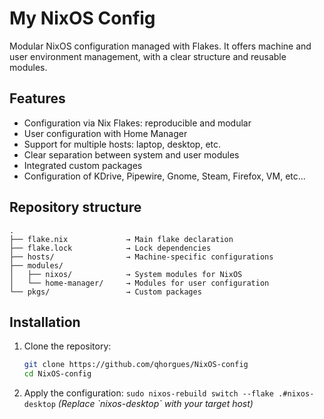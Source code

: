 # My NixOS Config

Modular NixOS configuration managed with Flakes. It offers machine and user environment management, with a clear structure and reusable modules.

## Features

- Configuration via Nix Flakes: reproducible and modular
- User configuration with Home Manager
- Support for multiple hosts: laptop, desktop, etc.
- Clear separation between system and user modules
- Integrated custom packages
- Configuration of KDrive, Pipewire, Gnome, Steam, Firefox, VM, etc...

## Repository structure

```
.
├── flake.nix             → Main flake declaration
├── flake.lock            → Lock dependencies
├── hosts/                → Machine-specific configurations
├── modules/
│   ├── nixos/            → System modules for NixOS
│   └── home-manager/     → Modules for user configuration
└── pkgs/                 → Custom packages
```

## Installation


1. Clone the repository:
   ```bash
   git clone https://github.com/qhorgues/NixOS-config
   cd NixOS-config
   ```

2. Apply the configuration:
   `sudo nixos-rebuild switch --flake .#nixos-desktop`
   *(Replace \`nixos-desktop\` with your target host)*
